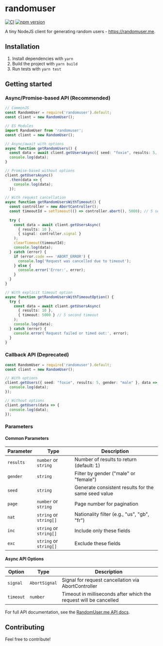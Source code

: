 # randomuser

[![CI](https://github.com/cascadiacollections/randomuser/actions/workflows/node.js.yml/badge.svg)](https://github.com/cascadiacollections/randomuser/actions/workflows/node.js.yml)
[![npm version](https://img.shields.io/npm/v/randomuser.svg?style=flat-square)](https://www.npmjs.com/package/randomuser)

A tiny NodeJS client for generating random users - https://randomuser.me.

## Installation

1. Install dependencies with `yarn`
1. Build the project with `yarn build`
1. Run tests with `yarn test`

## Getting started

### Async/Promise-based API (Recommended)

```typescript
// CommonJS
const RandomUser = require('randomuser').default;
const client = new RandomUser();

// ES Modules
import RandomUser from 'randomuser';
const client = new RandomUser();

// Async/await with options
async function getRandomUsers() {
  const data = await client.getUsersAsync({ seed: "foxie", results: 5, gender: "male" });
  console.log(data);
}

// Promise-based without options
client.getUsersAsync()
  .then(data => {
    console.log(data);
  });

// With request cancellation
async function getRandomUsersWithTimeout() {
  const controller = new AbortController();
  const timeoutId = setTimeout(() => controller.abort(), 5000); // 5 second timeout
  
  try {
    const data = await client.getUsersAsync(
      { results: 10 },
      { signal: controller.signal }
    );
    clearTimeout(timeoutId);
    console.log(data);
  } catch (error) {
    if (error.code === 'ABORT_ERROR') {
      console.log('Request was cancelled due to timeout');
    } else {
      console.error('Error:', error);
    }
  }
}

// With explicit timeout option
async function getRandomUsersWithTimeoutOption() {
  try {
    const data = await client.getUsersAsync(
      { results: 10 },
      { timeout: 5000 } // 5 second timeout
    );
    console.log(data);
  } catch (error) {
    console.error('Request failed or timed out:', error);
  }
}
```

### Callback API (Deprecated)

```typescript
const RandomUser = require('randomuser').default;
const client = new RandomUser();

// With options
client.getUsers({ seed: "foxie", results: 5, gender: "male" }, data => {
  console.log(data);
});

// Without options
client.getUsers(data => {
  console.log(data);
});
```

### Parameters

#### Common Parameters

| Parameter | Type | Description |
|-----------|------|-------------|
| `results` | `number` or `string` | Number of results to return (default: 1) |
| `gender` | `string` | Filter by gender ("male" or "female") |
| `seed` | `string` | Generate consistent results for the same seed value |
| `page` | `number` or `string` | Page number for pagination |
| `nat` | `string` or `string[]` | Nationality filter (e.g., "us", "gb", "fr") |
| `inc` | `string` or `string[]` | Include only these fields |
| `exc` | `string` or `string[]` | Exclude these fields |

#### Async API Options

| Option | Type | Description |
|--------|------|-------------|
| `signal` | `AbortSignal` | Signal for request cancellation via AbortController |
| `timeout` | `number` | Timeout in milliseconds after which the request will be cancelled |

For full API documentation, see the [RandomUser.me API docs](https://randomuser.me/).

## Contributing

Feel free to contribute!

